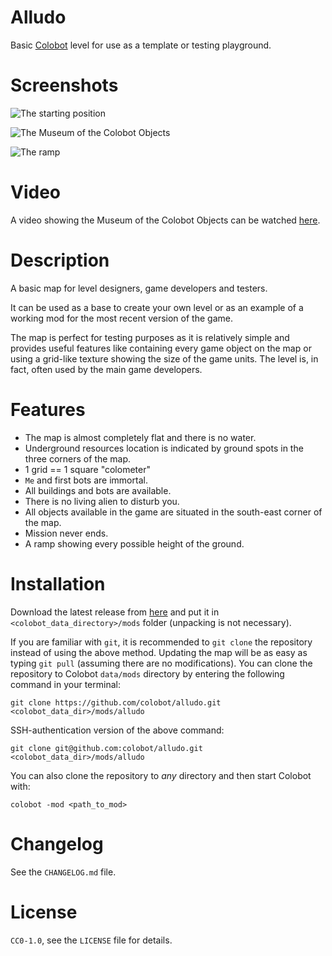 # Alludo #

Basic [Colobot](https://colobot.info/) level for use as a template or testing playground.

# Screenshots #

![The starting position](http://i.imgur.com/mMUHxGL.png)

![The Museum of the Colobot Objects](http://i.imgur.com/JVSmiw0.png)

![The ramp](http://i.imgur.com/IhBAYfs.png)

# Video #

A video showing the Museum of the Colobot Objects can be watched [here](https://youtu.be/k1zGHXB105U).

# Description #

A basic map for level designers, game developers and testers.

It can be used as a base to create your own level or as an example of a working mod for the most recent version of the game.

The map is perfect for testing purposes as it is relatively simple and provides useful features like containing every game object on the map or using a grid-like texture showing the size of the game units. The level is, in fact, often used by the main game developers.

# Features #

- The map is almost completely flat and there is no water.
- Underground resources location is indicated by ground spots in the three corners of the map.
- 1 grid == 1 square "colometer"
- `Me` and first bots are immortal.
- All buildings and bots are available.
- There is no living alien to disturb you.
- All objects available in the game are situated in the south-east corner of the map.
- Mission never ends.
- A ramp showing every possible height of the ground.

# Installation #

Download the latest release from [here](https://github.com/colobot/alludo/releases) and put it in `<colobot_data_directory>/mods` folder (unpacking is not necessary).

If you are familiar with `git`, it is recommended to `git clone` the repository instead of using the above method. Updating the map will be as easy as typing `git pull` (assuming there are no modifications). You can clone the repository to Colobot `data/mods` directory by entering the following command in your terminal:

    git clone https://github.com/colobot/alludo.git <colobot_data_dir>/mods/alludo

SSH-authentication version of the above command:

    git clone git@github.com:colobot/alludo.git <colobot_data_dir>/mods/alludo

You can also clone the repository to _any_ directory and then start Colobot with:

    colobot -mod <path_to_mod>

# Changelog #

See the `CHANGELOG.md` file.

# License #

`CC0-1.0`, see the `LICENSE` file for details.
